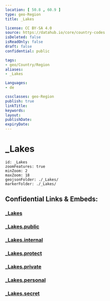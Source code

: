 ```yaml
---
location: [ 50.8 , 60.9 ] 
type: geo-Region
title: _Lakes

license: CC BY-SA 4.0
source: https://datahub.io/core/country-codes
isDeleted: false
isReadOnly: false
draft: false
confidential: public

tags:
- geo/Country/Region
aliases:
- _Lakes

Languages:
- de

cssclasses: geo-Region
publish: true
linkTitle: 
keywords: 
layout: 
publishDate: 
expiryDate: 
---
```


# _Lakes

```leaflet
id: _Lakes
zoomFeatures: true 
minZoom: 2 
maxZoom: 18
geojsonFolder: ./_Lakes/
markerFolder: ./_Lakes/
```


## Confidential Links & Embeds: 

### [_Lakes](/_Standards/Earth/Continent/Europe/Europe~East/Russia/Russia~Volga/Orenburg_Oblast/_Lakes.md) 

### [_Lakes.public](/_public/Earth/Continent/Europe/Europe~East/Russia/Russia~Volga/Orenburg_Oblast/_Lakes.public.md) 

### [_Lakes.internal](/_internal/Earth/Continent/Europe/Europe~East/Russia/Russia~Volga/Orenburg_Oblast/_Lakes.internal.md) 

### [_Lakes.protect](/_protect/Earth/Continent/Europe/Europe~East/Russia/Russia~Volga/Orenburg_Oblast/_Lakes.protect.md) 

### [_Lakes.private](/_private/Earth/Continent/Europe/Europe~East/Russia/Russia~Volga/Orenburg_Oblast/_Lakes.private.md) 

### [_Lakes.personal](/_personal/Earth/Continent/Europe/Europe~East/Russia/Russia~Volga/Orenburg_Oblast/_Lakes.personal.md) 

### [_Lakes.secret](/_secret/Earth/Continent/Europe/Europe~East/Russia/Russia~Volga/Orenburg_Oblast/_Lakes.secret.md)

